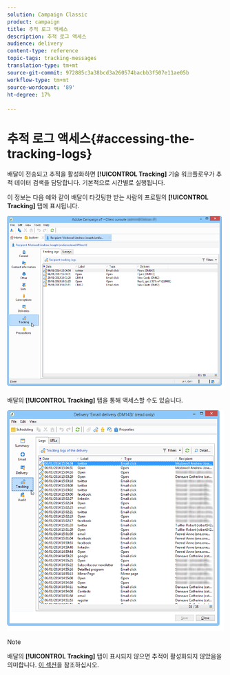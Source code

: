 ```yaml
---
solution: Campaign Classic
product: campaign
title: 추적 로그 액세스
description: 추적 로그 액세스
audience: delivery
content-type: reference
topic-tags: tracking-messages
translation-type: tm+mt
source-git-commit: 972885c3a38bcd3a260574bacbb3f507e11ae05b
workflow-type: tm+mt
source-wordcount: '89'
ht-degree: 17%

---
```



# 추적 로그 액세스{#accessing-the-tracking-logs}

배달이 전송되고 추적을 활성화하면 **[!UICONTROL Tracking]** 기술 워크플로우가 추적 데이터 검색을 담당합니다. 기본적으로 시간별로 실행됩니다.

이 정보는 다음 예와 같이 배달이 타깃팅한 받는 사람의 프로필의 **[!UICONTROL Tracking]** 탭에 표시됩니다.

![](assets/s_ncs_user_select_tracking_tab_from_recipient.png)

배달의 **[!UICONTROL Tracking]** 탭을 통해 액세스할 수도 있습니다.

![](assets/s_ncs_user_select_tracking_tab_from_del.png)

>[!NOTE]
>
>배달의 **[!UICONTROL Tracking]** 탭이 표시되지 않으면 추적이 활성화되지 않았음을 의미합니다. [이 섹션](../../delivery/using/how-to-configure-tracked-links.md)을 참조하십시오.
